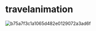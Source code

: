 # travelanimation

![b75a7f3c1a1065d482e0129072a3ad6f](https://github.com/ravimandal06/TravelFlutterAnimation/assets/69504158/37456ec1-2cb6-4b19-a1fb-6fdfaa287002)
